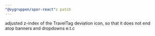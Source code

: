 ```yaml
---
"@vygruppen/spor-react": patch
---
```


adjusted z-index of the TravelTag deviation icon, so that it does not end atop banners and dropdowns e.t.c
